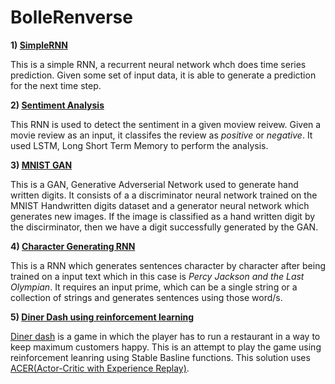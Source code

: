 # BolleRenverse


**1) [SimpleRNN](https://github.com/yashk2000/BolleRenverse/blob/master/SimpleRNN.ipynb)**

This is a simple RNN, a recurrent neural network whch does time series prediction. Given some set of input data, it is able to generate a prediction for the next time step.

**2) [Sentiment Analysis](https://github.com/yashk2000/BolleRenverse/blob/master/SentimentAnalysis.ipynb)**

This RNN is used to detect the sentiment in a given moview reivew. Given a movie review as an input, it classifes the review as *positive* or *negative*. It used LSTM, Long Short Term Memory to perform the analysis. 

**3) [MNIST GAN](https://github.com/yashk2000/BolleRenverse/blob/master/MNISTGan.ipynb)**

This is a GAN, Generative Adverserial Network used to generate hand written digits. It consists of a a discriminator neural network trained on the MNIST Handwritten digits dataset and a generator neural network which generates new images. If the image is classified as a hand written digit by the discirminator, then we have a digit successfully generated by the GAN. 

**4) [Character Generating RNN](https://github.com/yashk2000/BolleRenverse/blob/master/characterGeneratingRNN/charRNN.ipynb)**

This is a RNN which generates sentences character by character after being trained on a input text which in this case is *Percy Jackson and the Last Olympian*. It requires an input prime, which can be a single string or a collection of strings and generates sentences using those word/s.

**5) [Diner Dash using reinforcement learning](https://github.com/yashk2000/BolleRenverse/blob/master/DinerDash.ipynb)**

[Diner dash](https://github.com/AdaCompNUS/diner-dash-simulator) is a game in which the player has to run a restaurant in a way to keep maximum customers happy. This is an attempt to play the game using reinforcement leanring using Stable Basline functions. This solution uses [ACER(Actor-Critic with Experience Replay)](https://arxiv.org/abs/1611.01224).
